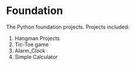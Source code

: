 # Foundation
The Python foundation projects. 
Projects included:
1. Hangman Projects
2. Tic-Toe game
3. Alarm_Clock
4. Simple Calculator
 
